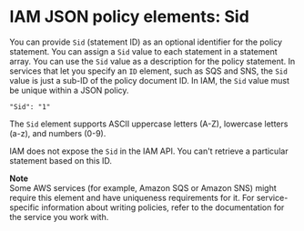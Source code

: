 # IAM JSON policy elements: Sid<a name="reference_policies_elements_sid"></a>

You can provide `Sid` \(statement ID\) as an optional identifier for the policy statement\. You can assign a `Sid` value to each statement in a statement array\. You can use the `Sid` value as a description for the policy statement\. In services that let you specify an `ID` element, such as SQS and SNS, the `Sid` value is just a sub\-ID of the policy document ID\. In IAM, the `Sid` value must be unique within a JSON policy\.

```
"Sid": "1"
```

The `Sid` element supports ASCII uppercase letters \(A\-Z\), lowercase letters \(a\-z\), and numbers \(0\-9\)\. 

IAM does not expose the `Sid` in the IAM API\. You can't retrieve a particular statement based on this ID\.

**Note**  
Some AWS services \(for example, Amazon SQS or Amazon SNS\) might require this element and have uniqueness requirements for it\. For service\-specific information about writing policies, refer to the documentation for the service you work with\.